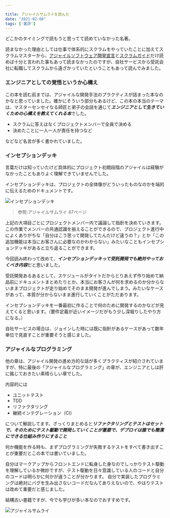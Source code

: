 ```yaml
---

title: アジャイルサムライを読んだ
date: "2021-02-08"
tags: ['書評']
---
```


どこかのタイミングで読もうと思ってて読めていなかった名著。

読まなかった理由としては仕事で体系的にスクラムをやっていたことに加えてスクラムマスターから、[アジャイルソフトウェア開発宣言](https://agilemanifesto.org/iso/ja/manifesto.html)と[スクラムガイド](https://www.scrumguides.org/docs/scrumguide/v2020/2020-Scrum-Guide-Japanese.pdf)だけ読めば十分と言われた事もあって読まなかったのですが、自社サービスから受託会社に転職してスクラムから遠ざかっていたということもあって読んでみました。


### エンジニアとしての覚悟というか心構え

この本を読む前までは、アジャイルな開発手法のプラクティスが詰まった本なのかなと思っていました。確かにそういう部分もあるけど、この本の本当のテーマは、マスターセンセイなる師匠と弟子の会話を通じて***エンジニアとして生きていくための心構えを教えてくれる本***でした。

- スクラムに答えはなくプロジェクトメンバーで全員で決める
- 決めたことに一人一人が責任を持つなど

などなど名言が多く書かれていました。

### インセプションデッキ

言葉だけは知っていたけど具体的にプロジェクト初期段階のアジャイルは経験がなかったこともありよく理解できていませんでした。

インセプションデッキは、プロジェクトの全体像がどういったものなのかを端的に伝えるためのドキュメントです。

![インセプションデッキ](../images/20210208_inception_deck.png)

> 参照:アジャイルサムライ 47ページ


上記の大項目ごとにプロジェクトメンバー内で議論して指針を決めていきます。この作業でメンバーの共通認識を揃えることができるので、プロジェクト進行中によくありがちな「自分はこう思って開発してたんだけど違うの？」とか「この追加機能は本当にお客さんに必要なのかわからない」みたいなこともインセプションデッキがあると立ち返ることができます。

今回読み終わって改めて、***インセプションデッキって受託開発でも絶対やっておくべき内容***だと思いました。

受託開発あるあるとして、スケジュールがタイトだからとりあえず作り始めて納品前にドキュメントまとめたりとか、本当にお客さんが何を求めるのか分からないままプロジェクトが走り始めてそのまま開発が進んでしまう。みたいなケースがあって、本質が分からないまま進行していくことがただあります。

インセプションデッキを一番最初に作ることで何のために開発するのかなどが見えてくると思います。（要件定義が近いイメージだがもう少し深堀りしたやり方になる。）

自社サービスの場合は、ジョインした時には既に指針があるケースがあって数年単位で見直すことが重要そうと感じました。


### アジャイルなプログラミング

他の章は、アジャイル開発の進め方的な話が多くプラクティスが紹介されていますが、特に最後の「アジャイルなプログラミング」の章が、エンジニアとしは肝に銘じておきたい素晴らしい章でした。

内容的には
- ユニットテスト
- TDD
- リファクタリング
- 継続インテグレーション（CI）

について解説してます。ざっくりまとめると***リファクタリングとテストはセットで、そのためにテスト駆動で開発していくことが重要で、デプロイは誰でも簡潔にできる仕組み作りにすること***

何か機能を作る時も、まずプログラミングが失敗するテストをすべて書き出すことが重要だとこの本では書いていました。

自分はマークアップからフロントエンドに転身した身なのでしっかりテスト駆動を理解しているか微妙ですが、テスト駆動を日々意識している人のコードと自分のコードは明らかに何かが違うことが分かります。
自分で実装したプログラミングは絶対にバグを生み出さないコードだなんてありえないので、やはりテストは改めて重要だと感じました。

結構古い書籍ですが、今でも学びが多い本なのでおすすめです。

![アジャイルサムライ](../images/20210208_samurai.png)

